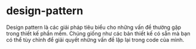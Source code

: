 # design-pattern
Design pattern là các giải pháp tiêu biểu cho những vấn đề thường gặp trong thiết kế phần mềm. Chúng giống như các bản thiết kế có sẵn mà bạn có thể tùy chỉnh để giải quyết những vấn đề lặp lại trong code của mình.
